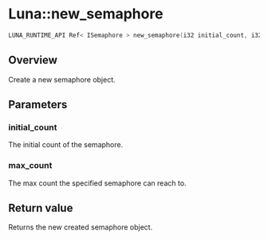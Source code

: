 # Luna::new_semaphore

```c++
LUNA_RUNTIME_API Ref< ISemaphore > new_semaphore(i32 initial_count, i32 max_count)
```

## Overview
Create a new semaphore object. 

## Parameters
### initial_count
The initial count of the semaphore. 

### max_count
The max count the specified semaphore can reach to. 

## Return value
Returns the new created semaphore object. 

